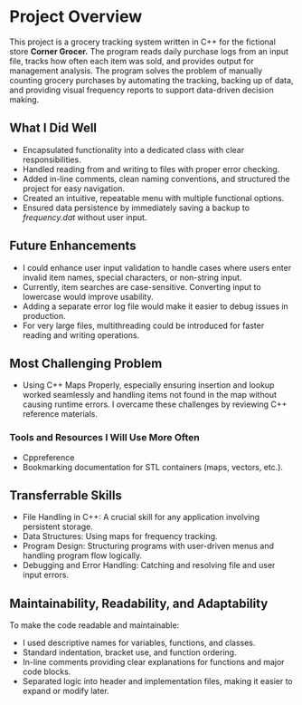 # Project Overview
This project is a grocery tracking system written in C++ for the fictional store **Corner Grocer.** The program reads daily purchase logs from an input file, tracks how often each item was sold, and provides output for management analysis. The program solves the problem of manually counting grocery purchases by automating the tracking, backing up of data, and providing visual frequency reports to support data-driven decision making.

## What I Did Well
* Encapsulated functionality into a dedicated class with clear responsibilities.
* Handled reading from and writing to files with proper error checking.
* Added in-line comments, clean naming conventions, and structured the project for easy navigation.
* Created an intuitive, repeatable menu with multiple functional options.
* Ensured data persistence by immediately saving a backup to _frequency.dat_ without user input.

## Future Enhancements
* I could enhance user input validation to handle cases where users enter invalid item names, special characters, or non-string input.
* Currently, item searches are case-sensitive. Converting input to lowercase would improve usability.
* Adding a separate error log file would make it easier to debug issues in production.
* For very large files, multithreading could be introduced for faster reading and writing operations.

## Most Challenging Problem
* Using C++ Maps Properly, especially ensuring insertion and lookup worked seamlessly and handling items not found in the map without causing runtime errors.
I overcame these challenges by reviewing C++ reference materials.

### Tools and Resources I Will Use More Often
* Cppreference
* Bookmarking documentation for STL containers (maps, vectors, etc.).

## Transferrable Skills
* File Handling in C++: A crucial skill for any application involving persistent storage.
* Data Structures: Using maps for frequency tracking.
* Program Design: Structuring programs with user-driven menus and handling program flow logically.
* Debugging and Error Handling: Catching and resolving file and user input errors.

## Maintainability, Readability, and Adaptability
To make the code readable and maintainable:
* I used descriptive names for variables, functions, and classes.
* Standard indentation, bracket use, and function ordering.
* In-line comments providing clear explanations for functions and major code blocks.
* Separated logic into header and implementation files, making it easier to expand or modify later.
